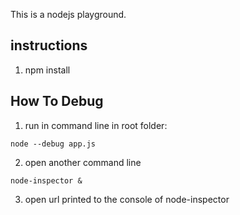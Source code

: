 This is a nodejs playground.

## instructions
1. npm install

## How To Debug
1. run in command line in root folder: 
```
node --debug app.js
```
2. open another command line
```
node-inspector &
```
3. open url printed to the console of node-inspector